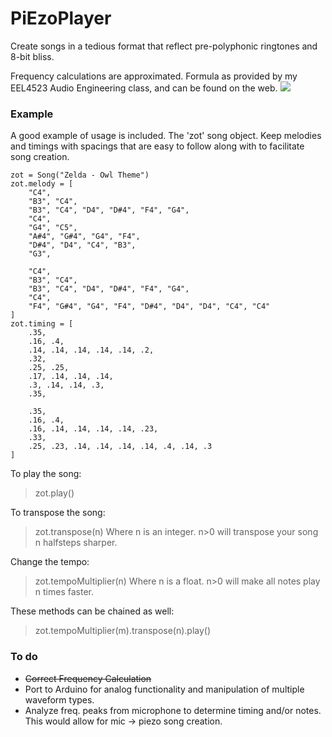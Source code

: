 # PiEzoPlayer
Create songs in a tedious format that reflect pre-polyphonic ringtones and 8-bit bliss.

Frequency calculations are approximated. 
Formula as provided by my EEL4523 Audio Engineering class, and can be found on the web.
![](http://puu.sh/hZf6a/0f1ff08f3a.png)

### Example

A good example of usage is included. The 'zot' song object.
Keep melodies and timings with spacings that are easy to follow along with to facilitate song creation.

```
zot = Song("Zelda - Owl Theme")
zot.melody = [
    "C4",
    "B3", "C4",
    "B3", "C4", "D4", "D#4", "F4", "G4", 
    "C4", 
    "G4", "C5",
    "A#4", "G#4", "G4", "F4", 
    "D#4", "D4", "C4", "B3", 
    "G3",
    
    "C4",
    "B3", "C4",
    "B3", "C4", "D4", "D#4", "F4", "G4", 
    "C4", 
    "F4", "G#4", "G4", "F4", "D#4", "D4", "D4", "C4", "C4"
]
zot.timing = [
    .35,
    .16, .4,
    .14, .14, .14, .14, .14, .2, 
    .32,
    .25, .25,
    .17, .14, .14, .14,
    .3, .14, .14, .3,
    .35,
    
    .35,
    .16, .4,
    .16, .14, .14, .14, .14, .23, 
    .33,
    .25, .23, .14, .14, .14, .14, .4, .14, .3
]
```

To play the song: 
>zot.play()

To transpose the song:
>zot.transpose(n)
Where n is an integer. n>0 will transpose your song n halfsteps sharper.

Change the tempo:
>zot.tempoMultiplier(n)
Where n is a float. n>0 will make all notes play n times faster.

These methods can be chained as well:
>zot.tempoMultiplier(m).transpose(n).play()

### To do
* ~~Correct Frequency Calculation~~
* Port to Arduino for analog functionality and manipulation of multiple waveform types.
* Analyze freq. peaks from microphone to determine timing and/or notes. This would allow for mic -> piezo song creation.

